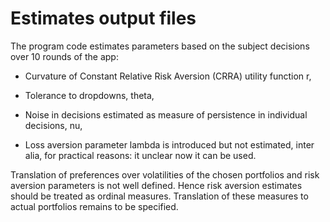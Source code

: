 # Estimates output files
The program code estimates parameters  based on the subject decisions over 10 rounds of the app:

- Curvature of Constant Relative Risk Aversion (CRRA) utility function r,

- Tolerance to dropdowns, theta,

- Noise in decisions estimated as measure of persistence in individual decisions, nu,

- Loss aversion parameter lambda is introduced but not estimated, inter alia, for practical reasons: it unclear now it can be used.

Translation of preferences over volatilities of the chosen portfolios and risk aversion parameters is not well defined.
Hence risk aversion estimates should be treated as ordinal measures. Translation of these measures to actual portfolios 
remains to be specified.
